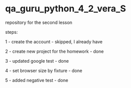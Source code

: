 # qa_guru_python_4_2_vera_S
repository for the second lesson

steps:

1 - create the account - skipped, I already have

2 - create new project for the homework - done

3 - updated google test - done

4 - set browser size by fixture - done

5 - added negative test - done